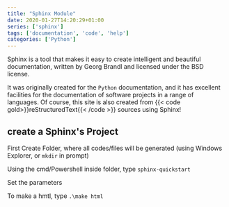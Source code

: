 ```yaml
---
title: "Sphinx Module"
date: 2020-01-27T14:20:29+01:00
series: ['sphinx']
tags: ['documentation', 'code', 'help']
categories: ['Python']
---
```


Sphinx is a tool that makes it easy to create intelligent and beautiful documentation, written by Georg Brandl and licensed under the BSD license.

It was originally created for the `Python` documentation, and it has excellent facilities for the documentation of software projects in a range of languages. Of course, this site is also created from {{< code gold>}}reStructuredText{{< /code >}} sources using Sphinx!

## create a Sphinx's Project

First Create Folder, where all codes/files will be generated (using Windows Explorer, or `mkdir` in prompt)

Using the cmd/Powershell inside folder, type `sphinx-quickstart`

Set the parameters

To make a hmtl, type `.\make html`

